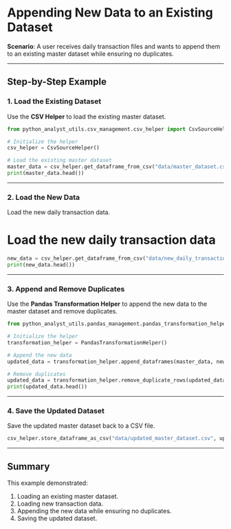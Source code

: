 # Appending New Data to an Existing Dataset

**Scenario**: A user receives daily transaction files and wants to append them to an existing master dataset while ensuring no duplicates.

---

## Step-by-Step Example

### 1. Load the Existing Dataset

Use the **CSV Helper** to load the existing master dataset.

```python
from python_analyst_utils.csv_management.csv_helper import CsvSourceHelper

# Initialize the helper
csv_helper = CsvSourceHelper()

# Load the existing master dataset
master_data = csv_helper.get_dataframe_from_csv("data/master_dataset.csv")
print(master_data.head())
```

---

### 2. Load the New Data

Load the new daily transaction data.

# Load the new daily transaction data

```python
new_data = csv_helper.get_dataframe_from_csv("data/new_daily_transactions.csv")
print(new_data.head())
```

---

### 3. Append and Remove Duplicates

Use the **Pandas Transformation Helper** to append the new data to the master dataset and remove duplicates.

```python
from python_analyst_utils.pandas_management.pandas_transformation_helper import PandasTransformationHelper

# Initialize the helper
transformation_helper = PandasTransformationHelper()

# Append the new data
updated_data = transformation_helper.append_dataframes(master_data, new_data)

# Remove duplicates
updated_data = transformation_helper.remove_duplicate_rows(updated_data)
print(updated_data.head())
```

---

### 4. Save the Updated Dataset

Save the updated master dataset back to a CSV file.

```python
csv_helper.store_dataframe_as_csv("data/updated_master_dataset.csv", updated_data)
```

---

## Summary

This example demonstrated:
1. Loading an existing master dataset.
2. Loading new transaction data.
3. Appending the new data while ensuring no duplicates.
4. Saving the updated dataset.
